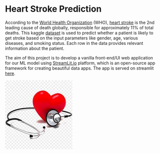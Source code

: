 # Heart Stroke Prediction


According to the [World Health Organization](https://www.who.int/) (WHO), [heart stroke](https://www.who.int/cardiovascular_diseases/resources/cvd_report.pdf) is the 2nd leading 
cause of death globally, responsible for approximately 11% of total deaths. 
This kaggle [dataset](https://www.kaggle.com/fedesoriano/stroke-prediction-dataset) 
is used to predict whether a patient is likely to get stroke based on the 
input parameters like gender, age, various diseases, and smoking status. 
Each row in the data provides relevant information about the patient.


The aim of this project is to develop a vanilla front-end/UI web application for our 
ML model using [StreamLit.io](https://streamlit.io/) platform, which is an open-source app framework for creating 
beautiful data apps. The app is served on streamlit [here](https://share.streamlit.io/akshit113/heart-stroke-prediction/main/app.py).



![Header](background.jpeg)